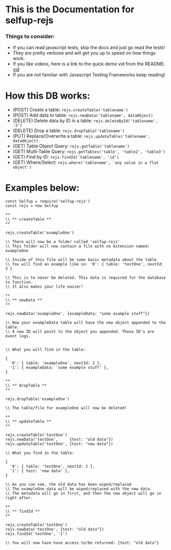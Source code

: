 # This is the Documentation for selfup-rejs

### Things to consider:

* If you can read javascript tests, skip the docs and just go read the tests!
* They are pretty verbose and will get you up to speed on how things work.
* If you like videos, here is a link to the quick demo vid from the README: [vid](https://www.youtube.com/watch?v=dVTePMkw9EE&feature=youtu.be&a)
* If you are not familiar with Javascript Testing Frameworks keep reading!

# How this DB works:

* (POST)   Create a table: `rejs.createTable('tablename')`
* (POST)   Add data to table: `rejs.newData('tablename', dataObject)`
* (DELETE) Delete data by ID in a table: `rejs.deleteById('tablename', '2')`
* (DELETE) Drop a table: `rejs.dropTable('tablename')`
* (PUT)    Replace/Overwrite a table: `rejs.updateTable('tablename', dataObject)`
* (GET)    Table Object Query: `rejs.getTable('tablename')`
* (GET)    Multi-Table Query: `rejs.getTables('table', 'table2', 'table3')`
* (GET)    Find by ID: `rejs.findId('tablename', 'id')`
* (GET)    Where/Select: `rejs.where('tablename', 'any value in a flat object')`

# Examples below:

```
const Selfup = require('selfup-rejs')
const rejs = new Selfup

**
\\ ** createTable **
**

rejs.createTable('exampleOne')

\\ There will now be a folder called 'selfup-rejs'
\\ This folder will now contain a file with no extension named: exampleOne

\\ Inside of this file will be some basic metadata about the table
\\ You will find an example like so: '0': { table: 'testOne', nextId: 3 }

\\ This is to never be deleted. This data is required for the database to function.
\\ It also makes your life easier!

**
\\ ** newData **
**

rejs.newData('exampleOne', {exampleData: "some example stuff"})

\\ Now your exampleData table will have the new object appended to the table.
\\ A new ID will point to the object you appended. These ID's are event logs.


\\ What you will find in the table:

{
  '0': { table: 'exampleOne', nextId: 2 },
  '1': { exampleData: 'some example stuff' },
}

**
\\ ** dropTable **
**

rejs.dropTable('exampleOne')

\\ The table/file for exampleOne will now be deleted!

**
\\ ** updateTable **
**

rejs.createTable('testOne')
rejs.newData('testOne',     {test: "old data"})
rejs.updateTable('testOne', {test: "new data"})

\\ What you find in the table:

{
  '0': { table: 'testOne', nextId: 2 },
  '1': { test: 'new data' },
}

\\ As you can see, the old data has been wiped/replaced
\\ The exampleOne data will be wiped/replaced with the new data.
\\ The metadata will go in first, and then the new object will go in right after.

**
\\ ** findId **
**

rejs.createTable('testOne')
rejs.newData('testOne', {test: "old data"})
rejs.findId('testOne', '1')

\\ You will now have have access to/be returned: {test: "old data"}

```
